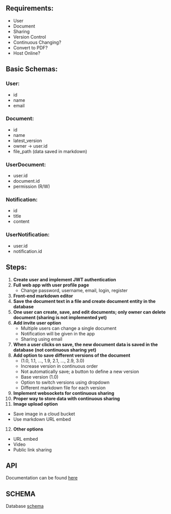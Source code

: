 ## Requirements:
- User
- Document
- Sharing
- Version Control
- Continuous Changing?
- Convert to PDF?
- Host Online?

## Basic Schemas:

### User:
- id
- name
- email

### Document:
- id
- name
- latest_version
- owner -> user.id
- file_path (data saved in markdown)

### UserDocument:
- user.id
- document.id
- permission (R/W)

### Notification:
- id
- title
- content

### UserNotification:
- user.id
- notification.id

## Steps:

1. **Create user and implement JWT authentication**
2. **Full web app with user profile page**
   - Change password, username, email, login, register
3. **Front-end markdown editor**
4. **Save the document text in a file and create document entity in the database**
5. **One user can create, save, and edit documents; only owner can delete document (sharing is not implemented yet)**
6. **Add invite user option**
   - Multiple users can change a single document
   - Notification will be given in the app
   - Sharing using email
7. **When a user clicks on save, the new document data is saved in the database (not continuous sharing yet)**
8. **Add option to save different versions of the document**
   - (1.0, 1.1, ..., 1.9, 2.1, ..., 2.9, 3.0)
   - Increase version in continuous order
   - Not automatically save; a button to define a new version
   - Base version (1.0)
   - Option to switch versions using dropdown
   - Different markdown file for each version
9. **Implement websockets for continuous sharing**
10. **Proper way to store data with continuous sharing**
11. **Image upload option**
   - Save image in a cloud bucket
   - Use markdown URL embed
12. **Other options**
   - URL embed
   - Video
   - Public link sharing




## API
   Documentation can be found [here](notes/API_ROUTES.md)


## SCHEMA
   Database [schema](notes/SCHEMA.md)
